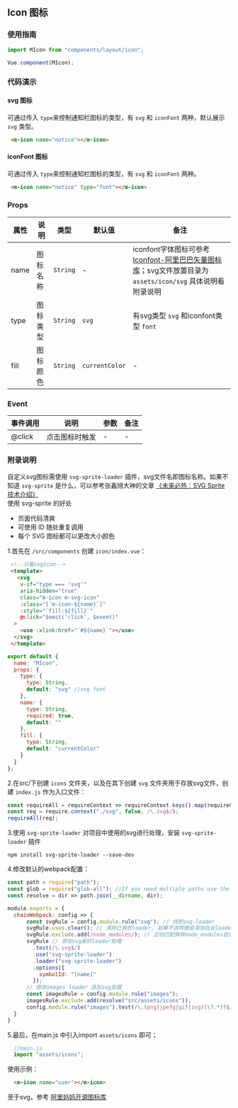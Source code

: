 ## Icon 图标
### 使用指南
``` javascript
import MIcon from "components/layout/icon";

Vue.component(MIcon);
```
### 代码演示
#### svg 图标
可通过传入 `type`来控制通知栏图标的类型，有 `svg` 和 `iconFont` 两种，默认展示 `svg` 类型。
```html
 <m-icon name="notice"></m-icon>
```
#### iconFont 图标
可通过传入 `type`来控制通知栏图标的类型，有 `svg` 和 `iconFont` 两种。
```html
 <m-icon name="notice" type="font"></m-icon>
```

### Props
| 属性 | 说明 | 类型 | 默认值 | 备注 |
|------|------|------|------|------|
| name | 图标名称 | `String` | - | iconfont字体图标可参考[Iconfont-阿里巴巴矢量图标库](https://www.iconfont.cn/)；svg文件放置目录为 `assets/icon/svg` 具体说明看附录说明 |
| type | 图标类型 | `String` | `svg` | 有svg类型 `svg` 和iconfont类型 `font` |
| fill | 图标颜色 | `String` | `currentColor` | - |

### Event
| 事件调用 | 说明 | 参数 | 备注 |
|------|------|------|------|
| @click | 点击图标时触发 | - | - |

### 附录说明
自定义svg图标需使用 `svg-sprite-loader` 插件，svg文件名即图标名称。如果不知道 `svg-sprite` 是什么，可以参考张鑫旭大神的文章 [《未来必热：SVG Sprite技术介绍》](https://www.zhangxinxu.com/wordpress/2014/07/introduce-svg-sprite-technology/)<br>
使用 svg-sprite 的好处 <br>
* 页面代码清爽
* 可使用 ID 随处重复调用
* 每个 SVG 图标都可以更改大小颜色

1.首先在 `/src/components` 创建 `icon/index.vue`：<br>

```html
 <!--只看svgicon-->
 <template>
   <svg
    v-if="type === 'svg'"
    aria-hidden="true"
    class="m-icon m-svg-icon"
    :class="[`m-icon-${name}`]"
    :style="`fill:${fill}`"
    @click="$emit('click', $event)"
  >
    <use :xlink:href="`#${name}`"></use>
  </svg>
 </template>
 ```
```javascript
export default {
  name: "MIcon",
  props: {
    type: {
      type: String,
      default: "svg" //svg font
    },
    name: {
      type: String,
      required: true,
      default: ""
    },
    fill: {
      type: String,
      default: "currentColor"
    }
  }
};
```
2.在src/下创建 `icons` 文件夹，以及在其下创建 `svg` 文件夹用于存放svg文件，创建 `index.js` 作为入口文件：

```javascript
const requireAll = requireContext => requireContext.keys().map(requireContext);
const req = require.context("./svg", false, /\.svg$/);
requireAll(req);
```
3.使用 `svg-sprite-loader` 对项目中使用的svg进行处理，安装 `svg-sprite-loader` 插件
```
npm install svg-sprite-loader --save-dev
```
4.修改默认的webpack配置：
```javascript
const path = require("path");
const glob = require("glob-all"); //If you need multiple paths use the npm package glob-all instead of glob
const resolve = dir => path.join(__dirname, dir);

module.exports = {
  chainWebpack: config => {
      const svgRule = config.module.rule("svg"); // 找到svg-loader
      svgRule.uses.clear(); // 清除已有的loader, 如果不这样做会添加在此loader之后
      svgRule.exclude.add(/node_modules/); // 正则匹配排除node_modules目录
      svgRule // 添加svg新的loader处理
        .test(/\.svg$/)
        .use("svg-sprite-loader")
        .loader("svg-sprite-loader")
        .options({
          symbolId: "[name]"
        });
      // 修改images loader 添加svg处理
      const imagesRule = config.module.rule("images");
      imagesRule.exclude.add(resolve("src/assets/icons"));
      config.module.rule("images").test(/\.(png|jpe?g|gif|svg)(\?.*)?$/);
  }
}
```
5.最后，在main.js 中引入import `assets/icons` 即可；
```javascript
  //main.js
  import "assets/icons";
```
使用示例：
```html
  <m-icon name="user"></m-icon>
```
至于svg，参考 [阿里妈妈开源图标库](https://www.iconfont.cn/collections)
